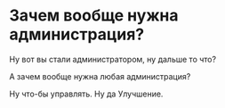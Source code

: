 # Зачем вообще нужна администрация?

Ну вот вы стали администратором, ну дальше то что?

А зачем вообще нужна любая администрация?

Ну что-бы управлять.  Ну да
Улучшение.